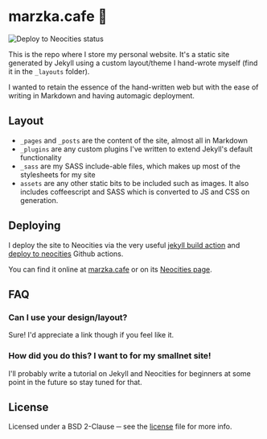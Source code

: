 # marzka.cafe 🌿
![Deploy to Neocities status](https://github.com/marzusia/marzka.cafe/actions/workflows/deploy.yaml/badge.svg)

This is the repo where I store my personal website. It's a static site generated by Jekyll using a custom layout/theme I hand-wrote myself (find it in the `_layouts` folder).

I wanted to retain the essence of the hand-written web but with the ease of writing in Markdown and having automagic deployment.

## Layout
* `_pages` and `_posts` are the content of the site, almost all in Markdown
* `_plugins` are any custom plugins I've written to extend Jekyll's default functionality
* `_sass` are my SASS include-able files, which makes up most of the stylesheets for my site
* `assets` are any other static bits to be included such as images. It also includes coffeescript and SASS which is converted to JS and CSS on generation.

## Deploying
I deploy the site to Neocities via the very useful [jekyll build action](https://github.com/jerryjvl/jekyll-build-action) and [deploy to neocities](https://github.com/jonchang/deploy-neocities) Github actions.

You can find it online at [marzka.cafe](https://marzka.cafe) or on its [Neocities page](https://neocities.org/site/marzka).

## FAQ
### Can I use your design/layout?
Sure! I'd appreciate a link though if you feel like it.

### How did you do this? I want to for my smallnet site!
I'll probably write a tutorial on Jekyll and Neocities for beginners at some point in the future so stay tuned for that.

## License
Licensed under a BSD 2-Clause ─ see the [license](LICENSE) file for more info.